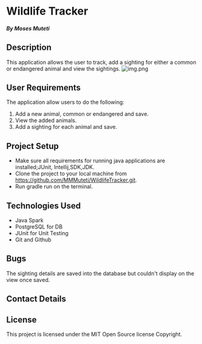 # Wildlife Tracker

##### By Moses Muteti

## Description
This application allows the user to track, add a sighting for either a common or endangered animal and view the sightings.
![img.png](C:\Users\MMuteti\Desktop\MORINGA_SCHOOL\School_Projects\WildlifeTracker\src\main\resources\public\img.png)

## User Requirements
The application allow users to do the following:
1. Add a new animal, common or endangered and save.
2. View the added animals.
3. Add a sighting for each animal and save.


## Project Setup
* Make sure all requirements for running java applications are installed;JUnit, Intellij,SDK,JDK.
* Clone the project to your local machine from https://github.com/MMMuteti/WildlifeTracker.git.
* Run gradle run on the terminal.
 
 
## Technologies Used

- Java Spark 
- PostgreSQL for DB
- JUnit for Unit Testing
- Git and Github

## Bugs
The sighting details are saved into the database but couldn't display on the view once saved.


## Contact Details


## License
This project is licensed under the MIT Open Source license Copyright.